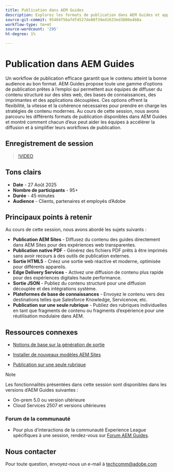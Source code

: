 ```yaml
---
title: Publication dans AEM Guides
description: Explorez les formats de publication dans AEM Guides et apprenez à diffuser du contenu sur plusieurs canaux, y compris AEM Sites, les fichiers PDF, HTML5, Edge Delivery Services, JSON, etc.
source-git-commit: 95404f56afdf4527de80f39ed1633ed3806e4b8a
workflow-type: tm+mt
source-wordcount: '295'
ht-degree: 1%

---
```


# Publication dans AEM Guides

Un workflow de publication efficace garantit que le contenu atteint la bonne audience au bon format. AEM Guides propose toute une gamme d’options de publication prêtes à l’emploi qui permettent aux équipes de diffuser du contenu structuré sur des sites web, des bases de connaissances, des imprimantes et des applications découplées. Ces options offrent la flexibilité, la vitesse et la cohérence nécessaires pour prendre en charge les stratégies de contenu modernes.
Au cours de cette session, nous avons parcouru les différents formats de publication disponibles dans AEM Guides et montré comment chacun d’eux peut aider les équipes à accélérer la diffusion et à simplifier leurs workflows de publication.


## Enregistrement de session

>[!VIDEO](https://video.tv.adobe.com/v/3472888/?quality=12&learn=on)

## Tons clairs

- **Date** - 27 Août 2025
- **Nombre de participants** - 95+
- **Durée** - 45 minutes
- **Audience** - Clients, partenaires et employés d’Adobe

## Principaux points à retenir

Au cours de cette session, nous avons abordé les sujets suivants :
- **Publication AEM Sites** - Diffusez du contenu des guides directement dans AEM Sites pour des expériences web transparentes.
- **Publication native PDF** - Générez des fichiers PDF prêts à être imprimés sans avoir recours à des outils de publication externes.
- **Sortie HTML5** - Créez une sortie web réactive et moderne, optimisée pour différents appareils.
- **Edge Delivery Services** - Activez une diffusion de contenu plus rapide pour des expériences digitales haute performance.
- **Sortie JSON** - Publiez du contenu structuré pour une diffusion découplée et des intégrations système.
- **Plateformes de base de connaissances** - Envoyez le contenu vers des destinations telles que Salesforce Knowledge, Servicenow, etc.
- **Publication sur une seule rubrique** - Publiez des rubriques individuelles en tant que fragments de contenu ou fragments d’expérience pour une réutilisation modulaire dans AEM.


## Ressources connexes

- [Notions de base sur la génération de sortie](https://experienceleague.adobe.com/fr/docs/experience-manager-guides/using/user-guide/map-management-publishing/output-gen/generate-output)

- [Installer de nouveaux modèles AEM Sites](https://experienceleague.adobe.com/fr/docs/experience-manager-guides/using/knowledge-base/kb-articles/publishing/aem-site-templates/download-install-aem-sites-templates-cs-kb)

- [Publication sur une seule rubrique](https://experienceleague.adobe.com/en/docs/experience-manager-guides/using/user-guide/map-management-publishing/output-gen/generate-output/single-topic-publishing/publish-content-fragment.html)



>[!NOTE]
>
> Les fonctionnalités présentées dans cette session sont disponibles dans les versions d’AEM Guides suivantes :
> - On-prem 5.0 ou version ultérieure
> - Cloud Services 2507 et versions ultérieures


### Forum de la communauté

- Pour plus d’interactions de la communauté Experience League spécifiques à une session, rendez-vous sur [Forum AEM Guides](https://experienceleaguecommunities.adobe.com/t5/experience-manager-guides/bd-p/xml-documentation-discussions?profile.language=fr).


## Nous contacter

Pour toute question, envoyez-nous un e-mail à <techcomm@adobe.com>
